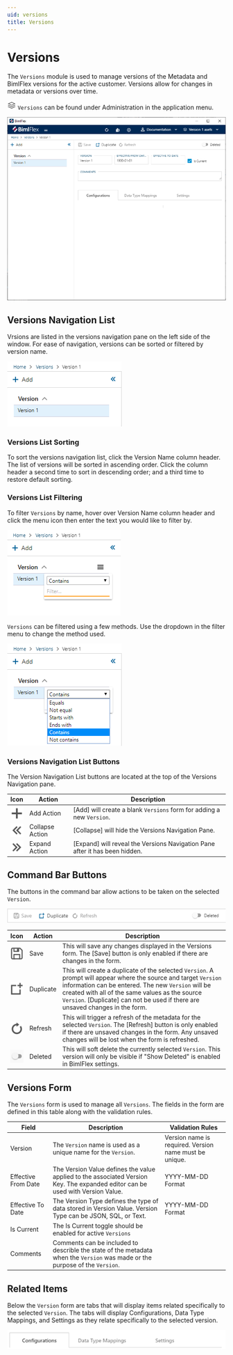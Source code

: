 ```yaml
---
uid: versions
title: Versions
---
```

# Versions

The `Versions` module is used to manage versions of the Metadata and BimlFlex versions for the active customer. Versions allow for changes in metadata or versions over time.

<img style="height:20px;" src="images/svg-icons/versions.svg" /> `Versions` can be found under Administration in the application menu.

![BimlFlex App - Versions](images/bimlflex-app-versions.64566.png "BimlFlex App - Versions")

## Versions Navigation List

Vrsions are listed in the versions navigation pane on the left side of the window. For ease of navigation, versions can be sorted or filtered by version name.

![Versions - Navigation](images/bimlflex-app-versions-navigation.64566.png "Versions - Navigation")

### Versions List Sorting

To sort the versions navigation list, click the Version Name column header. The list of versions will be sorted in ascending order. Click the column header a second time to sort in descending order; and a third time to restore default sorting.

### Versions List Filtering

To filter `Versions` by name, hover over Version Name column header and click the menu icon then enter the text you would like to filter by.

![Versions - Navigation Filter](images/bimlflex-app-versions-navigation-filter.64566.png "Versions - Filter")

`Versions` can be filtered using a few methods. Use the dropdown in the filter menu to change the method used.

![Versions - Navigation Filter Methods](images/bimlflex-app-versions-navigation-filter-options.64566.png "Versions - Filter Methods")

### Versions Navigation List Buttons

The Version Navigation List buttons are located at the top of the Versions Navigation pane.

|Icon|Action|Description|
|-|-|-|
|<div class="icon-col m-5" style="width:30px;height:30px;background:white"><img src="images/svg-icons/add.svg" /></div>|Add Action|[Add] will create a blank `Versions` form for adding a new `Version`. |
|<div class="icon-col m-5" style="width:30px;height:30px;background:white"><img src="images/svg-icons/expanded.svg" /></div>|Collapse Action|[Collapse] will hide the Versions Navigation Pane.|
|<div class="icon-col m-5" style="width:30px;height:30px;background:white"><img src="images/svg-icons/collapsed.svg" /></div>|Expand Action|[Expand] will reveal the Versions Navigation Pane after it has been hidden.|

## Command Bar Buttons

The buttons in the command bar allow actions to be taken on the selected `Version`.

![BimlFlex App - Versions - Command Bar](images/bimlflex-app-versions-command-bar.64566.png "BimlFlex App - Versions - Command Bar")

|Icon|Action|Description|
|-|-|-|
|<div class="icon-col m-5" style="width:30px;height:30px;background:white"><img src="images/svg-icons/save.svg" /></div>|Save|This will save any changes displayed in the Versions form.  The [Save] button is only enabled if there are changes in the form.|
|<div class="icon-col m-5" style="width:30px;height:30px;background:white"><img src="images/svg-icons/duplicate-objects.svg" /></div>|Duplicate|This will create a duplicate of the selected `Version`.  A prompt will appear where the source and target `Version` information can be entered. The new `Version` will be created with all of the same values as the source `Version`. [Duplicate] can not be used if there are unsaved changes in the form.|
|<div class="icon-col m-5" style="width:30px;height:30px;background:white"><img src="images/svg-icons/refresh.svg" /></div>|Refresh|This will trigger a refresh of the metadata for the selected `Version`. The [Refresh] button is only enabled if there are unsaved changes in the form. Any unsaved changes will be lost when the form is refreshed. |
|<div class="icon-col m-5" style="width:30px;height:30px;background:white"><img style="filter: brightness(100%) contrast(95%) grayscale(100%);" src="images/bimlflex-app-action-switch.png" /></div>|Deleted|This will soft delete the currently selected `Version`. This version will only be visible if "Show Deleted" is enabled in BimlFlex settings.|

## Versions Form

The `Versions` form is used to manage all `Versions`. The fields in the form are defined in this table along with the validation rules.

|Field|Description|Validation Rules|
|-|-|-|
|Version|The `Version` name is used as a unique name for the `Version`.|Version name is required. Version name must be unique.|
| Effective From Date |The Version Value defines the value applied to the associated Version Key. The expanded editor can be used with Version Value. |YYYY-MM-DD Format|
|Effective To Date|The Version Type defines the type of data stored in Version Value. Version Type can be JSON, SQL, or Text.| YYYY-MM-DD Format|
|Is Current| The Is Current toggle should be enabled for active `Versions`||
|Comments|Comments can be included to describle the state of the metadata when the `Version` was made or the purpose of the `Version`.||

## Related Items

Below the `Version` form are tabs that will display items related specifically to the selected `Version`. The tabs will display Configurations, Data Type Mappings, and Settings as they relate specifically to the selected version.

![BimlFlex App - Versions - Related Items](images/bimlflex-app-versions-related-items.64566.png "BimlFlex App - Versions - Related Items")

[//]: # (TODO: Include a better description of what the related item tabs do.)